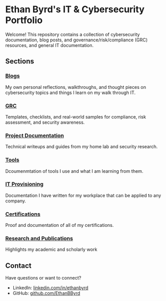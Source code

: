# Ethan Byrd's IT & Cybersecurity Portfolio

Welcome! This repository contains a collection of cybersecurity documentation, blog posts, and governance/risk/compliance (GRC) resources, and general IT documentation.

## Sections

### [Blogs](https://github.com/EthanBByrd/ethanb-docs/tree/main/blogs)
My own personal reflections, walkthroughs, and thought pieces on cybersecurity topics and things I learn on my walk through IT.

### [GRC](https://github.com/EthanBByrd/ethanb-docs/tree/main/GRC)
Templates, checklists, and real-world samples for compliance, risk assessment, and security awareness.

### [Project Documentation](https://github.com/EthanBByrd/ethanb-docs/tree/main/projectDocumentation)
Technical writeups and guides from my home lab and security research.

### [Tools](https://github.com/EthanBByrd/ethanb-docs/tree/main/Tools)
Dcoumenmtation of tools I use and what I am learning from them.

### [IT Provisioning](https://github.com/EthanBByrd/ethanb-docs/tree/main/IT%20Provisioning)
Documentation I have written for my workplace that can be applied to any company.

### [Certifications](https://github.com/EthanBByrd/ethanb-docs/tree/main/Certifications)
Proof and documentation of all of my certifications.

### [Research and Publications](https://github.com/EthanBByrd/EthanB-Portfolio/tree/main/Research%20and%20Publications)
Highlights my academic and scholarly work

## Contact
Have questions or want to connect?

- LinkedIn: [linkedin.com/in/ethanbyrd](https://www.linkedin.com/in/ethan-byrd-ksu/)
- GitHub: [github.com/EthanBByrd](https://github.com/EthanBByrd)


